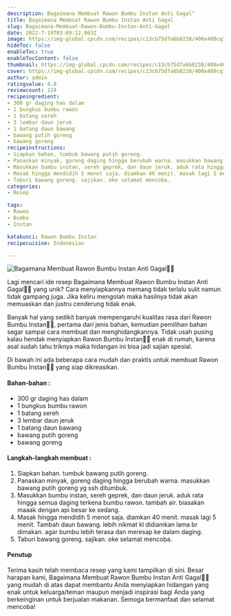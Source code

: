 ```yaml
---
description: Bagaimana Membuat Rawon Bumbu Instan Anti Gagal"
title: Bagaimana Membuat Rawon Bumbu Instan Anti Gagal
slug: Bagaimana-Membuat-Rawon-Bumbu-Instan-Anti-Gagal
date: 2022-7-19T03:09:12.063Z
image: https://img-global.cpcdn.com/recipes/c13cb75d7a6b8238/400x400cq70/photo.jpg
hideToc: false
enableToc: true
enableTocContent: false
thumbnail: https://img-global.cpcdn.com/recipes/c13cb75d7a6b8238/400x400cq70/photo.jpg
cover: https://img-global.cpcdn.com/recipes/c13cb75d7a6b8238/400x400cq70/photo.jpg
author: admin
ratingvalue: 4.8
reviewcount: 124
recipeingredient:
- 300 gr daging has dalam
- 1 bungkus bumbu rawon
- 1 batang sereh
- 3 lembar daun jeruk
- 1 batang daun bawang
- bawang putih goreng
- bawang goreng
recipeinstructions:
- Siapkan bahan. tumbuk bawang putih goreng.
- Panaskan minyak, goreng daging hingga berubah warna. masukkan bawang putih goreng yg ssh ditumbuk.
- Masukkan bumbu instan, sereh geprek, dan daun jeruk. aduk rata hingga semua daging terkena bumbu rawon. tambah air. biasakan maaak dengan api besar ke sedang.
- Masak hingga mendidih 5 menot saja. diamkan 40 menit. masak lagi 5 menit. Tambah daun bawang. lebih nikmat kl didiamkan lama br dimakan. agar bumbu lebih terasa dan meresap ke dalam daging.
- Taburi bawang goreng. sajikan. oke selamat mencoba.
categories:
- Resep

tags:
- Rawon
- Bumbu
- Instan

katakunci: Rawon Bumbu Instan
recipecuisine: Indonesian

---
```


![Bagaimana Membuat Rawon Bumbu Instan Anti Gagal👩‍🍳](https://img-global.cpcdn.com/recipes/c13cb75d7a6b8238/400x400cq70/photo.jpg)

Lagi mencari ide resep Bagaimana Membuat Rawon Bumbu Instan Anti Gagal👩‍🍳 yang unik? Cara menyiapkannya memang tidak terlalu sulit namun tidak gampang juga. Jika keliru mengolah maka hasilnya tidak akan memuaskan dan justru cenderung tidak enak.

Banyak hal yang sedikit banyak mempengaruhi kualitas rasa dari Rawon Bumbu Instan👩‍🍳, pertama dari jenis bahan, kemudian pemilihan bahan segar sampai cara membuat dan menghidangkannya. Tidak usah pusing kalau hendak menyiapkan Rawon Bumbu Instan👩‍🍳 enak di rumah, karena asal sudah tahu triknya maka hidangan ini bisa jadi sajian spesial.

Di bawah ini ada beberapa cara mudah dan praktis untuk membuat Rawon Bumbu Instan👩‍🍳 yang siap dikreasikan.

<!--inarticleads1-->

#### Bahan-bahan :

- 300 gr daging has dalam
- 1 bungkus bumbu rawon
- 1 batang sereh
- 3 lembar daun jeruk
- 1 batang daun bawang
- bawang putih goreng
- bawang goreng

<!--inarticleads2-->

#### Langkah-langkah membuat :

1. Siapkan bahan. tumbuk bawang putih goreng.
1. Panaskan minyak, goreng daging hingga berubah warna. masukkan bawang putih goreng yg ssh ditumbuk.
1. Masukkan bumbu instan, sereh geprek, dan daun jeruk. aduk rata hingga semua daging terkena bumbu rawon. tambah air. biasakan maaak dengan api besar ke sedang.
1. Masak hingga mendidih 5 menot saja. diamkan 40 menit. masak lagi 5 menit. Tambah daun bawang. lebih nikmat kl didiamkan lama br dimakan. agar bumbu lebih terasa dan meresap ke dalam daging.
1. Taburi bawang goreng. sajikan. oke selamat mencoba.

#### Penutup

Terima kasih telah membaca resep yang kami tampilkan di sini. Besar harapan kami, Bagaimana Membuat Rawon Bumbu Instan Anti Gagal👩‍🍳 yang mudah di atas dapat membantu Anda menyiapkan hidangan yang enak untuk keluarga/teman maupun menjadi inspirasi bagi Anda yang berkeinginan untuk berjualan makanan. Semoga bermanfaat dan selamat mencoba!